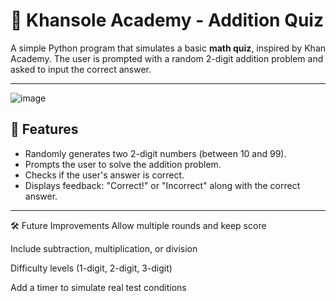 # 🧠 Khansole Academy - Addition Quiz

A simple Python program that simulates a basic **math quiz**, inspired by Khan Academy. The user is prompted with a random 2-digit addition problem and asked to input the correct answer.

---
![image](https://github.com/user-attachments/assets/06f12e41-50f7-4e87-a7be-c53e20ebb192)

## 🎯 Features

- Randomly generates two 2-digit numbers (between 10 and 99).
- Prompts the user to solve the addition problem.
- Checks if the user's answer is correct.
- Displays feedback: "Correct!" or "Incorrect" along with the correct answer.

---
🛠️ Future Improvements
Allow multiple rounds and keep score

Include subtraction, multiplication, or division

Difficulty levels (1-digit, 2-digit, 3-digit)

Add a timer to simulate real test conditions

